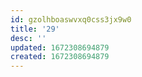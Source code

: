 ```yaml
---
id: gzolhboaswvxq0css3jx9w0
title: '29'
desc: ''
updated: 1672308694879
created: 1672308694879
---
```

